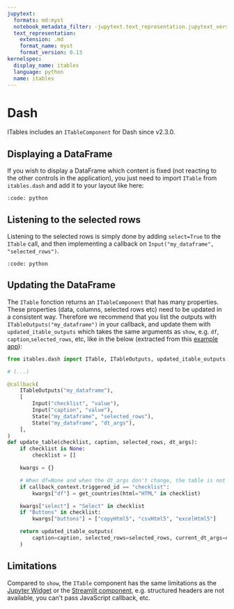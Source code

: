 ```yaml
---
jupytext:
  formats: md:myst
  notebook_metadata_filter: -jupytext.text_representation.jupytext_version
  text_representation:
    extension: .md
    format_name: myst
    format_version: 0.13
kernelspec:
  display_name: itables
  language: python
  name: itables
---
```


# Dash

ITables includes an `ITableComponent` for Dash since v2.3.0.

## Displaying a DataFrame

If you wish to display a DataFrame which content is fixed (not reacting to the other controls in the application), you just need to import `ITable` from `itables.dash` and add it to your layout like here:

```{include} ../apps/dash/1_display_only.py
:code: python
```

## Listening to the selected rows

Listening to the selected rows is simply done by adding `select=True` to the `ITable` call, and then implementing a callback on `Input("my_dataframe", "selected_rows")`.

```{include} ../apps/dash/2_selected_rows.py
:code: python
```

## Updating the DataFrame

The `ITable` fonction returns an `ITableComponent` that has many properties. These properties (data, columns, selected rows etc) need to be updated in a consistent way. Therefore we recommend that you list the outputs with `ITableOutputs("my_dataframe")` in your callback, and update them with `updated_itable_outputs` which takes the same arguments as `show`, e.g. `df`, `caption`,`selected_rows`, etc, like in the below (extracted from this [example app](https://github.com/mwouts/itables/tree/main/apps/dash/3_update_table.py)):

```python
from itables.dash import ITable, ITableOutputs, updated_itable_outputs

# (...)

@callback(
    ITableOutputs("my_dataframe"),
    [
        Input("checklist", "value"),
        Input("caption", "value"),
        State("my_dataframe", "selected_rows"),
        State("my_dataframe", "dt_args"),
    ],
)
def update_table(checklist, caption, selected_rows, dt_args):
    if checklist is None:
        checklist = []

    kwargs = {}

    # When df=None and when the dt_args don't change, the table is not updated
    if callback_context.triggered_id == "checklist":
        kwargs["df"] = get_countries(html="HTML" in checklist)

    kwargs["select"] = "Select" in checklist
    if "Buttons" in checklist:
        kwargs["buttons"] = ["copyHtml5", "csvHtml5", "excelHtml5"]

    return updated_itable_outputs(
        caption=caption, selected_rows=selected_rows, current_dt_args=dt_args, **kwargs
    )
```

## Limitations

Compared to `show`, the `ITable` component has the same limitations as the [Jupyter Widget](widget.md#limitations)
or the [Streamlit component](streamlit.md#limitations),
e.g. structured headers are not available, you can't pass JavaScript callback, etc.
